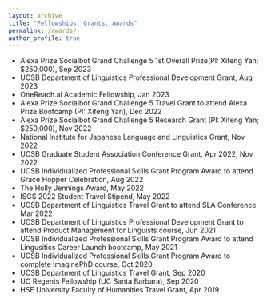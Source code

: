 ```yaml
---
layout: archive
title: "Fellowships, Grants, Awards"
permalink: /awards/
author_profile: true
---
```

* Alexa Prize Socialbot Grand Challenge 5 1st Overall Prize(PI: Xifeng Yan; $250,000), Sep 2023
* UCSB Department of Linguistics Professional Development Grant, Aug 2023
* OneReach.ai Academic Fellowship, Jan 2023
* Alexa Prize Socialbot Grand Challenge 5 Travel Grant to attend Alexa Prize Bootcamp (PI: Xifeng Yan), Dec 2022
* Alexa Prize Socialbot Grand Challenge 5 Research Grant (PI: Xifeng Yan; $250,000), Nov 2022
* National Institute for Japanese Language and Linguistics Grant, Nov 2022
* UCSB Graduate Student Association Conference Grant, Apr 2022, Nov 2022
* UCSB Individualized Professional Skills Grant Program Award to attend Grace Hopper Celebration, Aug 2022
* The Holly Jennings Award, May 2022
* ISGS 2022 Student Travel Stipend, May 2022
* UCSB Department of Linguistics Travel Grant to attend SLA Conference Mar 2022
* UCSB Department of Linguistics Professional Development Grant to attend Product Management for Linguists course, Jun 2021
* UCSB Individualized Professional Skills Grant Program Award to attend Lingusitics Career Launch bootcamp, May 2021
* UCSB Individualized Professional Skills Grant Program Award to complete ImaginePhD course, Oct 2020
* UCSB Department of Linguistics Travel Grant, Sep 2020
* UC Regents Fellowship (UC Santa Barbara), Sep 2020
* HSE University Faculty of Humanities Travel Grant, Apr 2019


